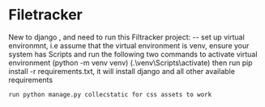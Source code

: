 # Filetracker
New to django , and need to run this Filtracker project:
-- set up virtual environmnt, i.e assume that the virtual environment is venv, 
ensure your system has Scripts and run the following two commands to activate virtual environment
 (python -m venv venv)
 (.\venv\Scripts\activate)
 then run pip install -r requirements.txt, it will install django and all other available requirements

	run python manage.py collecstatic for css assets to work

